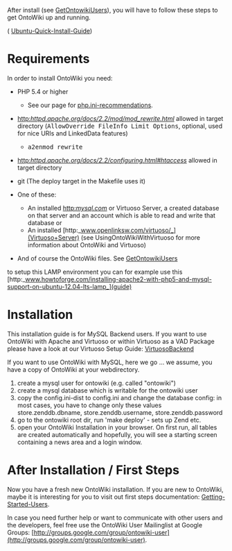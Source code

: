 After install (see [GetOntowikiUsers](Guide)), you will have to follow these steps to get OntoWiki up and running.

( [Ubuntu-Quick-Install-Guide](Quick+Install+for+Ubuntu))

# Requirements

In order to install OntoWiki you need:

- PHP 5.4 or higher
  - See our page for [php.ini-recommendations](recommended+PHP+settings).

- [http:_httpd.apache.org/docs/2.2/mod/mod\_rewrite.html_](mod_rewrite) allowed in target directory (<tt>AllowOverride FileInfo Limit Options</tt>, optional, used for nice URIs and LinkedData features)
  - <tt>a2enmod rewrite</tt>

- [http:_httpd.apache.org/docs/2.2/configuring.html#htaccess_](.htaccess) allowed in target directory
- git (The deploy target in the Makefile uses it)
- One of these:
  - An installed [http:_mysql.com_](MySQL+Server) or Virtuoso Server, a created database on that server and an account which is able to read and write that database or
  - An installed [http:_www.openlinksw.com/virtuoso/_](Virtuoso+Server) (see UsingOntoWikiWithVirtuoso for more information about OntoWiki and Virtuoso) 

- And of course the OntoWiki files. See [GetOntowikiUsers](GetOntowikiUsers)

to setup this LAMP environment you can for example use this [http:_www.howtoforge.com/installing-apache2-with-php5-and-mysql-support-on-ubuntu-12.04-lts-lamp_](guide)

# Installation

This installation guide is for MySQL Backend users. If you want to use OntoWiki with Apache and Virtuoso or within Virtuoso as a VAD Package please have a look at our Virtuoso Setup Guide: [VirtuosoBackend](VirtuosoBackend)

If you want to use OntoWiki with MySQL, here we go ... we assume, you have a copy of OntoWiki at your webdirectory.

1. create a mysql user for ontowiki (e.g. called "ontowiki")
2. create a mysql database which is writable for the ontowiki user
3. copy the config.ini-dist to config.ini and change the database config: in most cases, you have to change only these values store.zenddb.dbname, store.zenddb.username, store.zenddb.password
4. go to the ontowiki root dir, run 'make deploy' - sets up Zend etc.
5. open your OntoWiki Installation in your browser. On first run, all tables are created automatically and hopefully, you will see a starting screen containing a news area and a login window.

# After Installation / First Steps

Now you have a fresh new OntoWiki installation. If you are new to OntoWiki, maybe it is interesting for you to visit out first steps documentation: [Getting-Started-Users](Getting-Started-Users).

In case you need further help or want to communicate with other users and the developers, feel free use the OntoWiki User Mailinglist at Google Groups: [http://groups.google.com/group/ontowiki-user](http://groups.google.com/group/ontowiki-user).

